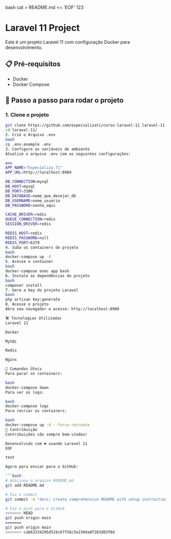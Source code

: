 bash
cat > README.md << 'EOF' 123
# Laravel 11 Project
Este é um projeto Laravel 11 com configuração Docker para desenvolvimento.

## 📋 Pré-requisitos

- Docker
- Docker Compose

## 🚀 Passo a passo para rodar o projeto

### 1. Clone o projeto
```bash
git clone https://github.com/especializati/curso-laravel-11 laravel-11
cd laravel-11/
2. Crie o Arquivo .env
bash
cp .env.example .env
3. Configure as variáveis de ambiente
Atualize o arquivo .env com as seguintes configurações:

env
APP_NAME="Especializa Ti"
APP_URL=http://localhost:8989

DB_CONNECTION=mysql
DB_HOST=mysql
DB_PORT=3306
DB_DATABASE=nome_que_desejar_db
DB_USERNAME=nome_usuario
DB_PASSWORD=senha_aqui

CACHE_DRIVER=redis
QUEUE_CONNECTION=redis
SESSION_DRIVER=redis

REDIS_HOST=redis
REDIS_PASSWORD=null
REDIS_PORT=6379
4. Suba os containers do projeto
bash
docker-compose up -d
5. Acesse o container
bash
docker-compose exec app bash
6. Instale as dependências do projeto
bash
composer install
7. Gere a key do projeto Laravel
bash
php artisan key:generate
8. Acesse o projeto
Abra seu navegador e acesse: http://localhost:8989

🛠️ Tecnologias Utilizadas
Laravel 11

Docker

MySQL

Redis

Nginx

📝 Comandos Úteis
Para parar os containers:

bash
docker-compose down
Para ver os logs:

bash
docker-compose logs
Para recriar os containers:

bash
docker-compose up -d --force-recreate
🤝 Contribuição
Contribuições são sempre bem-vindas!

Desenvolvido com ❤️ usando Laravel 11
EOF

text

Agora para enviar para o GitHub:

```bash
# Adiciona o arquivo README.md
git add README.md

# Faz o commit
git commit -m "docs: create comprehensive README with setup instructions"

# Faz o push para o GitHub
<<<<<<< HEAD
git push origin main
=======
git push origin main
>>>>>>> cab63234295d519c67f26c5e230da8f283d83f8d
